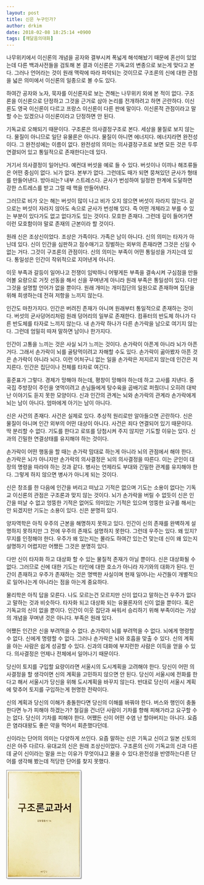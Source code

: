 ```yaml
---
layout: post
title: 신은 누구인가?
author: drkim
date: 2018-02-08 18:25:14 +0900
tags: [깨달음의대화]
---
```

나무위키에서 이신론의 개념을 공자와 결부시켜 폭넓게 해석해놨기 때문에 혼선이 있었는데 다른 백과사전들을 검토해 본 결과 이신론은 기독교의 변종으로 보는게 맞다고 본다. 그러나 언어라는 것이 원래 맥락에 따라 파악되는 것이므로 구조론의 신에 대한 관점을 넓은 의미에서 이신론의 일종으로 볼 수도 있다. 

  


하여간 공자와 노자, 묵자를 이신론자로 보는 견해는 나무위키 외에 본 적이 없다. 구조론을 이신론으로 단정하고 그것을 근거로 삼아 논리를 전개하려고 하면 곤란하다. 이신론도 영국 이신론이 다르고 프랑스 이신론이 다른 판에 말이다. 이신론적 관점이라고 말할 수는 있겠으나 이신론이라고 단정하면 안 된다. 

  


기독교로 오해되기 때문이다. 구조론은 의사결정구조로 본다. 세상을 물질로 보지 않는다. 물질이 아니므로 일단 유물론은 아니다. 물질이 아니면 에너지다. 에너지라면 완전성이다. 그 완전성에는 이름이 없다. 완전성의 의미는 의사결정구조로 보면 모든 것은 두루 연결되어 있고 통일적으로 존재한다는데 있다. 

  


거기서 의사결정이 일어난다. 예컨대 버섯을 예로 들 수 있다. 버섯이나 이끼나 해조류들은 어떤 중심이 없다. 뇌가 없다. 본부가 없다. 그런데도 때가 되면 뭉쳐있던 균사가 형태를 만들어낸다. 방아쇠는? 내부 스트레스다. 균사가 번성하여 일정한 한계에 도달하면 강한 스트레스를 받고 그럴 때 핵을 만들어낸다. 

  


그러므로 비가 오는 해는 버섯이 많이 나고 비가 오지 않으면 버섯이 자라지 않는다. 겉으로는 버섯이 자라지 않아도 속으로 균사가 번성해 있다. 즉 어떤 개체라고 부를 수 있는 부분이 있다가도 없고 없다가도 있는 것이다. 모호한 존재다. 그런데 깊이 들어가면 이런 모호함이야 말로 존재의 근본이라 할 것이다. 

  


원래 신은 조상신이었다. 조상은 가족이다. 가족은 남이 아니다. 신의 의미는 타자가 아닌데 있다. 신이 인간을 심판하고 점수매기고 징벌하는 외부의 존재라면 그것은 신일 수 없는 거다. 그것이 구조론의 관점이다. 신의 의미는 부족이 어떤 통일성을 가지는데 있다. 통일성은 인간이 작위적으로 지어낸게 아니다. 

  


이웃 부족과 갈등이 일어나고 전쟁이 임박하니 어떻게든 부족을 결속시켜 구심점을 만들어볼 요량으로 거짓 선동을 해서 신을 꾸며낸게 아니라 원래 부족은 통일성이 있다. 다만 그것을 설명할 언어가 없을 뿐이다. 원래 개미는 개미집단의 일원으로 존재하며 집단을 위해 희생하는데 전혀 저항을 느끼지 않는다. 

  


인간도 마찬가지다. 인간은 버려진 존재가 아니며 원래부터 통일적으로 존재하는 것이다. 버섯의 균사덩어리처럼 원래 덩어리의 일부로 존재한다. 컴퓨터의 반도체 하나가 다른 반도체를 타자로 느끼지 않는다. 내 손가락 하나가 다른 손가락을 남으로 여기지 않는다. 그런데 엄밀히 따져 말하면 남이나 한가지다. 

  


인간이 고통을 느끼는 것은 사실 뇌가 느끼는 것이다. 손가락이 아픈게 아니라 뇌가 아픈 거다. 그래서 손가락이 뇌를 골탕먹이려고 자해할 수도 있다. 손가락이 곪아봤자 아픈 것은 손가락이 아니라 뇌다. 이런 어처구니 없는 일을 손가락은 저지르지 않는데 인간은 저지른다. 인간은 집단이나 전체를 타자로 여긴다. 

  


홍준표가 그렇다. 경제가 망해야 하는데, 평창이 망해야 하는데 하고 고사를 지낸다. 중국집 주방장이 주인을 엿먹이려고 손님들에게 탕수육을 곱배기로 퍼줬더니 오히려 대박난 이야기도 듣지 못한 모양이다. 신과 인간의 관계는 뇌와 손가락의 관계라 손가락에게 뇌는 남이 아니다. 엄마에게 아기는 남이 아니다. 

  


신은 사건의 존재다. 사건은 실제로 있다. 추상적 원리로만 알아들으면 곤란하다. 신은 물질이 아니며 인간 외부의 어떤 대상이 아니다. 사건은 죄다 연결되어 있기 때문이다. 딱 분리할 수 없다. 기도를 한다고 로또를 당첨시켜 주지 않지만 기도할 이유는 있다. 신과의 긴밀한 연결상태를 유지해야 하는 것이다. 

  


손가락이 어떤 행동을 할 때는 손가락 맘대로 하는게 아니라 뇌의 관점에서 해야 한다. 손가락은 뇌가 아니지만 손가락의 의사결정은 뇌의 의사결정을 따른다. 이는 군인이 대장의 명령을 따라야 하는 것과 같다. 병사는 언제라도 부대와 긴밀한 관계를 유지해야 한다. 그렇게 하지 않으면 병사가 아니게 되는 것이다. 

  


신은 창조를 한 다음에 인간을 버리고 떠났고 기적은 없으며 기도는 소용이 없다는 기독교 이신론의 관점은 구조론과 맞지 않는 것이다. 뇌가 손가락을 버릴 수 없듯이 신은 인간을 떠날 수 없고 엉뚱한 기적은 없어도 의미있는 기적은 있으며 엉뚱한 요구를 해서는 안 되겠지만 기도는 소용이 있다. 신은 분명히 있다. 

  


양자역학은 아직 우주의 근본을 해명하지 못하고 있다. 인간이 신의 존재를 완벽하게 설명하지 못하지만 그 전에 우주의 존재도 설명하지 못한다. 그런데 우주는 있다. 왜 있지? 무지를 인정해야 한다. 우주가 왜 있는지는 몰라도 하여간 있는건 맞는데 신이 왜 있는지 설명하기 어렵지만 어쨌든 그것은 분명히 있다. 

  


다만 신이 타자화 하고 대상화 할 수 있는 물질적 존재가 아닐 뿐이다. 신은 대상화될 수 없다. 그러므로 신에 대한 기도는 타인에 대한 호소가 아니라 자기와의 대화가 된다. 인간이 존재하고 우주가 존재하는 것은 명백한 사실이며 현재 일어나는 사건들이 개별적으로 일어나는게 아니라는 점을 아는게 중요하다. 

  


물리학은 아직 답을 모른다. 나도 모르는건 모르지만 신이 없다고 말하는건 우주가 없다고 말하는 것과 비슷하다. 타자화 되고 대상화 되는 유물론자의 신이 없을 뿐이다. 혹은 기독교의 신이 없을 뿐이다. 인간이 이웃 집단과 싸워서 승리하기 위해 부족이라는 가상의 개념을 꾸며낸 것은 아니다. 부족은 원래 있다. 

  


어쨌든 인간은 신을 부려먹을 수 없다. 손가락이 뇌를 부려먹을 수 없다. 뇌에게 명령할 수 없다. 신에게 명령할 수 없다. 그러나 손가락은 뇌와 호흡을 맞출 수 있다. 신의 계획을 아는 사람은 쉽게 성공할 수 있다. 신과의 대화에 부지런한 사람은 이득을 얻을 수 있다. 의사결정은 언제나 전체에서 일어나기 때문이다. 

  


당신이 토지를 구입할 요량이라면 서울시의 도시계획을 고려해야 한다. 당신이 어떤 의사결정을 할 생각이면 신의 계획을 고민하지 않으면 안 된다. 당신이 서울시에 전화를 한다고 해서 서울시가 당신을 위해 도시계획을 바꾸지 않는다. 반대로 당신이 서울시 계획에 맞추어 토지를 구입하는게 현명한 전략이다. 

  


신의 계획과 당신의 이해가 충돌한다면 당신의 이해를 바꿔야 한다. 버스와 행인이 충돌한다면 누가 피해야 하겠는가? 철길을 건너던 사람이 기차를 향해 피해가라고 요구할 수는 없다. 당신이 기차를 피해야 한다. 어쨌든 신이 어떤 수염 난 할아버지는 아니다. 요즘은 염라대왕도 좋은 약을 먹어서 회춘했다던데. 

  


신이라는 단어의 의미는 다양하게 쓰인다. 요즘 말하는 신은 기독교 신이고 일본 신토의 신은 아주 다르다. 유대교의 신은 원래 조상신이었다. 구조론의 신이 기독교의 신과 다른데 굳이 신이라는 말을 쓰는 이유가 무엇이냐고 물을 수 있다.완전성을 반영하는다른 단어를 생각해 봤는데 적당한 단어를 찾지 못했다.

  


![0.jpg](files/attach/images/198/162/923/0.jpg)